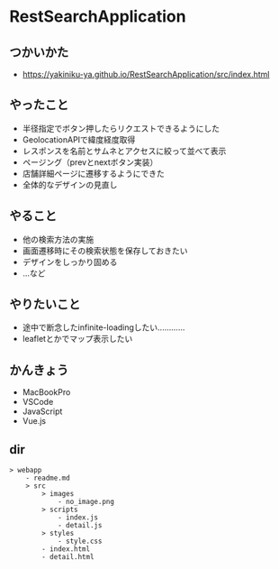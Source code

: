# RestSearchApplication
## つかいかた
* https://yakiniku-ya.github.io/RestSearchApplication/src/index.html

## やったこと
* 半径指定でボタン押したらリクエストできるようにした
* GeolocationAPIで緯度経度取得
* レスポンスを名前とサムネとアクセスに絞って並べて表示
* ページング（prevとnextボタン実装）
* 店舗詳細ページに遷移するようにできた
* 全体的なデザインの見直し

## やること
* 他の検索方法の実施
* 画面遷移時にその検索状態を保存しておきたい
* デザインをしっかり固める
* ...など

## やりたいこと
* 途中で断念したinfinite-loadingしたい............
* leafletとかでマップ表示したい

## かんきょう
* MacBookPro
* VSCode
* JavaScript
* Vue.js

## dir
```
> webapp
    - readme.md
    > src
        > images
            - no_image.png
        > scripts
            - index.js
            - detail.js
        > styles
            - style.css
        - index.html
        - detail.html
```